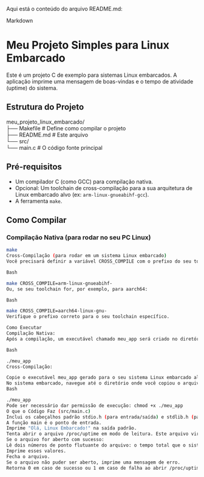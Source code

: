 Aqui está o conteúdo do arquivo README.md:

Markdown

# Meu Projeto Simples para Linux Embarcado

Este é um projeto C de exemplo para sistemas Linux embarcados. A aplicação imprime uma mensagem de boas-vindas e o tempo de atividade (uptime) do sistema.

## Estrutura do Projeto

meu_projeto_linux_embarcado/                          
├── Makefile        # Define como compilar o projeto                
├── README.md       # Este arquivo                   
└── src/                     
└── main.c      # O código fonte principal              


## Pré-requisitos

* Um compilador C (como GCC) para compilação nativa.
* Opcional: Um toolchain de cross-compilação para a sua arquitetura de Linux embarcado alvo (ex: `arm-linux-gnueabihf-gcc`).
* A ferramenta `make`.

## Como Compilar

### Compilação Nativa (para rodar no seu PC Linux)

```bash
make
Cross-Compilação (para rodar em um sistema Linux embarcado)
Você precisará definir a variável CROSS_COMPILE com o prefixo do seu toolchain. Por exemplo, se o seu cross-compiler for arm-linux-gnueabihf-gcc:

Bash

make CROSS_COMPILE=arm-linux-gnueabihf-
Ou, se seu toolchain for, por exemplo, para aarch64:

Bash

make CROSS_COMPILE=aarch64-linux-gnu-
Verifique o prefixo correto para o seu toolchain específico.

Como Executar
Compilação Nativa:
Após a compilação, um executável chamado meu_app será criado no diretório principal. Execute-o com:

Bash

./meu_app
Cross-Compilação:

Copie o executável meu_app gerado para o seu sistema Linux embarcado alvo (usando scp, um cartão SD, etc.).
No sistema embarcado, navegue até o diretório onde você copiou o arquivo e execute-o:
Bash

./meu_app
Pode ser necessário dar permissão de execução: chmod +x ./meu_app
O que o Código Faz (src/main.c)
Inclui os cabeçalhos padrão stdio.h (para entrada/saída) e stdlib.h (para funções gerais como exit).
A função main é o ponto de entrada.
Imprime "Olá, Linux Embarcado!" na saída padrão.
Tenta abrir o arquivo /proc/uptime em modo de leitura. Este arquivo virtual no Linux contém informações sobre o tempo de atividade do sistema.
Se o arquivo for aberto com sucesso:
Lê dois números de ponto flutuante do arquivo: o tempo total que o sistema está ligado e o tempo que o sistema passou ocioso (em segundos).
Imprime esses valores.
Fecha o arquivo.
Se o arquivo não puder ser aberto, imprime uma mensagem de erro.
Retorna 0 em caso de sucesso ou 1 em caso de falha ao abrir /proc/uptime.
